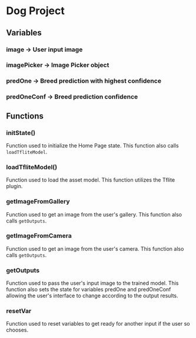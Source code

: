# Dog Project

## Variables
### image -> User input image
### imagePicker -> Image Picker object
### predOne -> Breed prediction with highest confidence
### predOneConf -> Breed prediction confidence

## Functions
### initState()
Function used to initialize the Home Page state. This function also calls `loadTfliteModel`.

### loadTfliteModel()
Function used to load the asset model. This function utilizes the Tflite plugin.

### getImageFromGallery
Function used to get an image from the user's gallery. This function also calls `getOutputs`.

### getImageFromCamera
Function used to get an image from the user's camera. This function also calls `getOutputs`.

### getOutputs
Function used to pass the user's input image to the trained model. This function also sets the state for variables predOne and predOneConf allowing the user's interface to change according to the output results.

### resetVar
Function used to reset variables to get ready for another input if the user so chooses.
